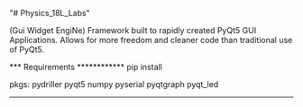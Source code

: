 "# Physics_18L_Labs" 

(Gui Widget EngiNe) Framework built to rapidly created PyQt5 GUI Applications. Allows for more freedom and cleaner code than traditional use of PyQt5.

*** Requirements ************
pip install <pkg>

pkgs:
pydriller
pyqt5
numpy
pyserial
pyqtgraph
pyqt_led

*****************************